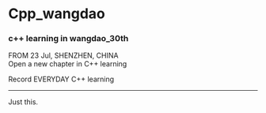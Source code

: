 # Cpp_wangdao  
### c++ learning in wangdao_30th


FROM 23 Jul, SHENZHEN, CHINA  
Open a new chapter in C++ learning  

Record EVERYDAY C++ learning  
*****
Just this.  
